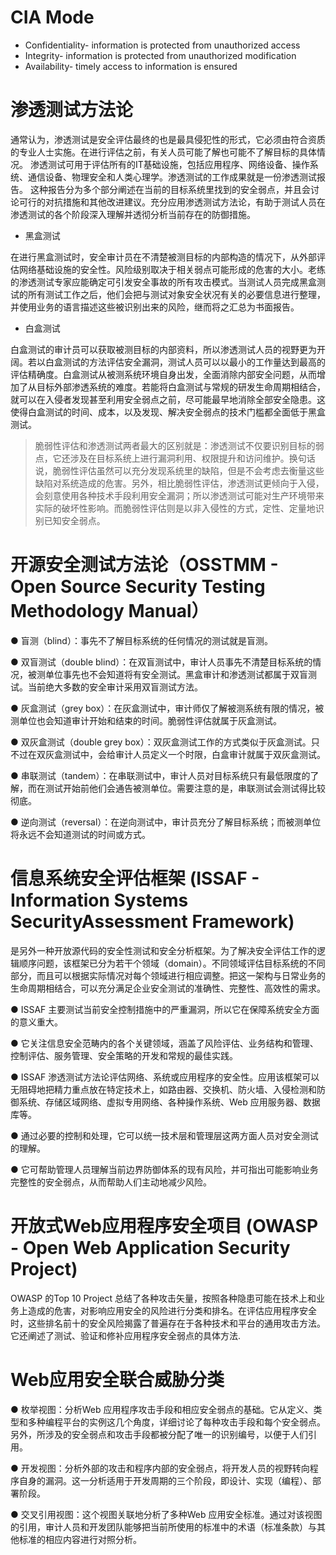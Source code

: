# CIA Mode

* Confidentiality- information is protected from unauthorized access
* Integrity- information is protected from unauthorized modification
* Availability- timely access to information is ensured


# 渗透测试方法论

通常认为，渗透测试是安全评估最终的也是最具侵犯性的形式，它必须由符合资质的专业人士实施。在进行评估之前，有关人员可能了解也可能不了解目标的具体情况。
渗透测试可用于评估所有的IT基础设施，包括应用程序、网络设备、操作系统、通信设备、物理安全和人类心理学。渗透测试的工作成果就是一份渗透测试报告。
这种报告分为多个部分阐述在当前的目标系统里找到的安全弱点，并且会讨论可行的对抗措施和其他改进建议。充分应用渗透测试方法论，有助于测试人员在渗透测试的各个阶段深入理解并透彻分析当前存在的防御措施。




* 黑盒测试

在进行黑盒测试时，安全审计员在不清楚被测目标的内部构造的情况下，从外部评估网络基础设施的安全性。风险级别取决于相关弱点可能形成的危害的大小。老练的渗透测试专家应能确定可引发安全事故的所有攻击模式。当测试人员完成黑盒测试的所有测试工作之后，他们会把与测试对象安全状况有关的必要信息进行整理，并使用业务的语言描述这些被识别出来的风险，继而将之汇总为书面报告。



* 白盒测试

白盒测试的审计员可以获取被测目标的内部资料，所以渗透测试人员的视野更为开阔。若以白盒测试的方法评估安全漏洞，测试人员可以以最小的工作量达到最高的评估精确度。白盒测试从被测系统环境自身出发，全面消除内部安全问题，从而增加了从目标外部渗透系统的难度。若能将白盒测试与常规的研发生命周期相结合，就可以在入侵者发现甚至利用安全弱点之前，尽可能最早地消除全部安全隐患。这使得白盒测试的时间、成本，以及发现、解决安全弱点的技术门槛都全面低于黑盒测试。



> 脆弱性评估和渗透测试两者最大的区别就是：渗透测试不仅要识别目标的弱点，它还涉及在目标系统上进行漏洞利用、权限提升和访问维护。换句话说，脆弱性评估虽然可以充分发现系统里的缺陷，但是不会考虑去衡量这些缺陷对系统造成的危害。另外，相比脆弱性评估，渗透测试更倾向于入侵，会刻意使用各种技术手段利用安全漏洞；所以渗透测试可能对生产环境带来实际的破坏性影响。而脆弱性评估则是以非入侵性的方式，定性、定量地识别已知安全弱点。


# 开源安全测试方法论（OSSTMM - Open Source Security Testing Methodology Manual）

● 盲测（blind）：事先不了解目标系统的任何情况的测试就是盲测。

● 双盲测试（double blind）：在双盲测试中，审计人员事先不清楚目标系统的情况，被测单位事先也不会知道将有安全测试。黑盒审计和渗透测试都属于双盲测试。当前绝大多数的安全审计采用双盲测试方法。

● 灰盒测试（grey box）：在灰盒测试中，审计师仅了解被测系统有限的情况，被测单位也会知道审计开始和结束的时间。脆弱性评估就属于灰盒测试。

● 双灰盒测试（double grey box）：双灰盒测试工作的方式类似于灰盒测试。只不过在双灰盒测试中，会给审计人员定义一个时限，白盒审计就属于双灰盒测试。

● 串联测试（tandem）：在串联测试中，审计人员对目标系统只有最低限度的了解，而在测试开始前他们会通告被测单位。需要注意的是，串联测试会测试得比较彻底。

● 逆向测试（reversal）：在逆向测试中，审计员充分了解目标系统；而被测单位将永远不会知道测试的时间或方式。



# 信息系统安全评估框架 (ISSAF - Information Systems SecurityAssessment Framework)

是另外一种开放源代码的安全性测试和安全分析框架。为了解决安全评估工作的逻辑顺序问题，该框架已分为若干个领域（domain）。不同领域评估目标系统的不同部分，而且可以根据实际情况对每个领域进行相应调整。把这一架构与日常业务的生命周期相结合，可以充分满足企业安全测试的准确性、完整性、高效性的需求。

● ISSAF 主要测试当前安全控制措施中的严重漏洞，所以它在保障系统安全方面的意义重大。

● 它关注信息安全范畴内的各个关键领域，涵盖了风险评估、业务结构和管理、控制评估、服务管理、安全策略的开发和常规的最佳实践。

● ISSAF 渗透测试方法论评估网络、系统或应用程序的安全性。应用该框架可以无阻碍地把精力重点放在特定技术上，如路由器、交换机、防火墙、入侵检测和防御系统、存储区域网络、虚拟专用网络、各种操作系统、Web 应用服务器、数据库等。

● 通过必要的控制和处理，它可以统一技术层和管理层这两方面人员对安全测试的理解。

● 它可帮助管理人员理解当前边界防御体系的现有风险，并可指出可能影响业务完整性的安全弱点，从而帮助人们主动地减少风险。



# 开放式Web应用程序安全项目 (OWASP - Open Web Application Security Project)

OWASP 的Top 10 Project 总结了各种攻击矢量，按照各种隐患可能在技术上和业务上造成的危害，对影响应用安全的风险进行分类和排名。在评估应用程序安全时，这些排名前十的安全风险揭露了普遍存在于各种技术和平台的通用攻击方法。它还阐述了测试、验证和修补应用程序安全弱点的具体方法.

# Web应用安全联合威胁分类

● 枚举视图：分析Web 应用程序攻击手段和相应安全弱点的基础。它从定义、类型和多种编程平台的实例这几个角度，详细讨论了每种攻击手段和每个安全弱点。另外，所涉及的安全弱点和攻击手段都被分配了唯一的识别编号，以便于人们引用。

● 开发视图：分析外部的攻击和程序内部的安全弱点，将开发人员的视野转向程序自身的漏洞。这一分析适用于开发周期的三个阶段，即设计、实现（编程）、部署阶段。

● 交叉引用视图：这个视图关联地分析了多种Web 应用安全标准。通过对该视图的引用，审计人员和开发团队能够把当前所使用的标准中的术语（标准条款）与其他标准的相应内容进行对照分析。